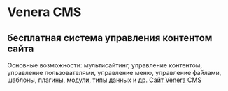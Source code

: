 # Venera CMS #
## бесплатная система управления контентом сайта ##
Основные возможности:
мультисайтинг,
управление контентом,
управление пользователями,
управление меню,
управление файлами,
шаблоны,
плагины,
модули,
типы данных
и др.
[Сайт Venera CMS](http://wajox.myglonet.com/)